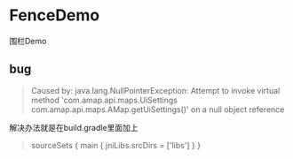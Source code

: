 # FenceDemo
围栏Demo

## bug
> Caused by: java.lang.NullPointerException: Attempt to invoke virtual method 'com.amap.api.maps.UiSettings com.amap.api.maps.AMap.getUiSettings()' on a null object reference

解决办法就是在build.gradle里面加上

> sourceSets {
        main {
            jniLibs.srcDirs = ['libs']
        }
    }
